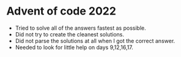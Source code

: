 # Advent of code 2022

- Tried to solve all of the answers fastest as possible.
- Did not try to create the cleanest solutions.
- Did not parse the solutions at all when I got the correct answer.
- Needed to look for little help on days 9,12,16,17.